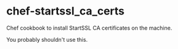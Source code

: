 chef-startssl_ca_certs
======================

Chef cookbook to install StartSSL CA certificates on the machine.

You probably shouldn't use this.
